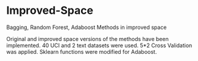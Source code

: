 # Improved-Space
Bagging, Random Forest, Adaboost Methods in improved space

Original and improved space versions of the methods have been implemented.
40 UCI and 2 text datasets were used. 
5*2 Cross Validation was applied.
Sklearn functions were modified for Adaboost.
